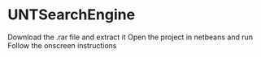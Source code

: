 # UNTSearchEngine
Download the .rar file and extract it
Open the project in netbeans and run
Follow the onscreen instructions
